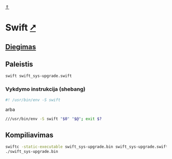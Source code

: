 [&uArr;](./readme.md)

# Swift [&#x2B67;](https://www.swift.org/)

## [Diegimas](../install/swift_readme.md)

## Paleistis

```bash
swift swift_sys-upgrade.swift
```

### Vykdymo instrukcija (shebang)

```bash
#! /usr/bin/env -S swift
```

arba

```bash
///usr/bin/env -S swift "$0" "$@"; exit $?
```

## Kompiliavimas

```bash
swiftc -static-executable swift_sys-upgrade.bin swift_sys-upgrade.swift
./swift_sys-upgrade.bin
```
